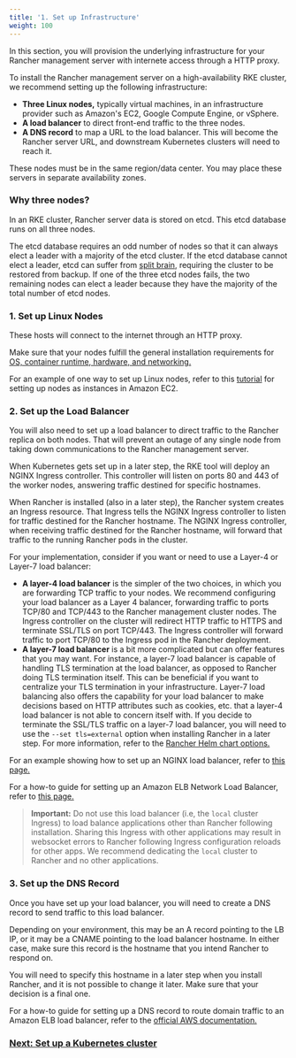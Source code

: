 ```yaml
---
title: '1. Set up Infrastructure'
weight: 100
---
```


In this section, you will provision the underlying infrastructure for your Rancher management server with internete access through a HTTP proxy.

To install the Rancher management server on a high-availability RKE cluster, we recommend setting up the following infrastructure:

- **Three Linux nodes,** typically virtual machines, in an infrastructure provider such as Amazon's EC2, Google Compute Engine, or vSphere.
- **A load balancer** to direct front-end traffic to the three nodes.
- **A DNS record** to map a URL to the load balancer. This will become the Rancher server URL, and downstream Kubernetes clusters will need to reach it.

These nodes must be in the same region/data center. You may place these servers in separate availability zones.

### Why three nodes?

In an RKE cluster, Rancher server data is stored on etcd. This etcd database runs on all three nodes.

The etcd database requires an odd number of nodes so that it can always elect a leader with a majority of the etcd cluster. If the etcd database cannot elect a leader, etcd can suffer from [split brain](https://www.quora.com/What-is-split-brain-in-distributed-systems), requiring the cluster to be restored from backup. If one of the three etcd nodes fails, the two remaining nodes can elect a leader because they have the majority of the total number of etcd nodes.

### 1. Set up Linux Nodes

These hosts will connect to the internet through an HTTP proxy.

Make sure that your nodes fulfill the general installation requirements for [OS, container runtime, hardware, and networking.]({{<baseurl>}}/rancher/v2.5/en/installation/requirements/)

For an example of one way to set up Linux nodes, refer to this [tutorial]({{<baseurl>}}/rancher/v2.5/en/installation/options/ec2-node) for setting up nodes as instances in Amazon EC2.

### 2. Set up the Load Balancer

You will also need to set up a load balancer to direct traffic to the Rancher replica on both nodes. That will prevent an outage of any single node from taking down communications to the Rancher management server.

When Kubernetes gets set up in a later step, the RKE tool will deploy an NGINX Ingress controller. This controller will listen on ports 80 and 443 of the worker nodes, answering traffic destined for specific hostnames.

When Rancher is installed (also in a later step), the Rancher system creates an Ingress resource. That Ingress tells the NGINX Ingress controller to listen for traffic destined for the Rancher hostname. The NGINX Ingress controller, when receiving traffic destined for the Rancher hostname, will forward that traffic to the running Rancher pods in the cluster.

For your implementation, consider if you want or need to use a Layer-4 or Layer-7 load balancer:

- **A layer-4 load balancer** is the simpler of the two choices, in which you are forwarding TCP traffic to your nodes. We recommend configuring your load balancer as a Layer 4 balancer, forwarding traffic to ports TCP/80 and TCP/443 to the Rancher management cluster nodes. The Ingress controller on the cluster will redirect HTTP traffic to HTTPS and terminate SSL/TLS on port TCP/443. The Ingress controller will forward traffic to port TCP/80 to the Ingress pod in the Rancher deployment.
- **A layer-7 load balancer** is a bit more complicated but can offer features that you may want. For instance, a layer-7 load balancer is capable of handling TLS termination at the load balancer, as opposed to Rancher doing TLS termination itself. This can be beneficial if you want to centralize your TLS termination in your infrastructure. Layer-7 load balancing also offers the capability for your load balancer to make decisions based on HTTP attributes such as cookies, etc. that a layer-4 load balancer is not able to concern itself with. If you decide to terminate the SSL/TLS traffic on a layer-7 load balancer, you will need to use the `--set tls=external` option when installing Rancher in a later step. For more information, refer to the [Rancher Helm chart options.]({{<baseurl>}}/rancher/v2.5/en/installation/install-rancher-on-k8s/chart-options/#external-tls-termination)

For an example showing how to set up an NGINX load balancer, refer to [this page.]({{<baseurl>}}/rancher/v2.5/en/installation/options/nginx/)

For a how-to guide for setting up an Amazon ELB Network Load Balancer, refer to [this page.]({{<baseurl>}}/rancher/v2.5/en/installation/options/nlb/)

> **Important:**
> Do not use this load balancer (i.e, the `local` cluster Ingress) to load balance applications other than Rancher following installation. Sharing this Ingress with other applications may result in websocket errors to Rancher following Ingress configuration reloads for other apps. We recommend dedicating the `local` cluster to Rancher and no other applications.

### 3. Set up the DNS Record

Once you have set up your load balancer, you will need to create a DNS record to send traffic to this load balancer.

Depending on your environment, this may be an A record pointing to the LB IP, or it may be a CNAME pointing to the load balancer hostname. In either case, make sure this record is the hostname that you intend Rancher to respond on.

You will need to specify this hostname in a later step when you install Rancher, and it is not possible to change it later. Make sure that your decision is a final one.

For a how-to guide for setting up a DNS record to route domain traffic to an Amazon ELB load balancer, refer to the [official AWS documentation.](https://docs.aws.amazon.com/Route53/latest/DeveloperGuide/routing-to-elb-load-balancer)


### [Next: Set up a Kubernetes cluster]({{<baseurl>}}/rancher/v2.5/en/installation/other-installation-methods/behind-proxy/launch-kubernetes/)
